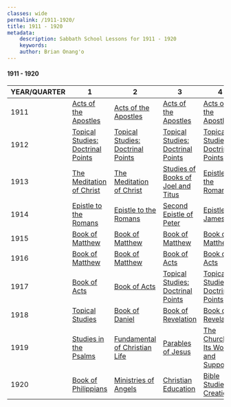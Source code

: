 ```yaml
---
classes: wide
permalink: /1911-1920/
title: 1911 - 1920
metadata:
    description: Sabbath School Lessons for 1911 - 1920
    keywords: 
    author: Brian Onang'o
---
```


#### 1911 - 1920

YEAR/QUARTER |   1  | 2| 3| 4
-------------|------------|---|--|---
1911 | [Acts of the Apostles](/1911-1920/1911/quarter1) | [Acts of the Apostles](/1911-1920/1911/quarter2) | [Acts of the Apostles](/1911-1920/1911/quarter3) | [Acts of the Apostles](/1911-1920/1911/quarter4) |
1912 | [Topical Studies: Doctrinal Points](/1911-1920/1912/quarter1) | [Topical Studies: Doctrinal Points](/1911-1920/1912/quarter2) | [Topical Studies: Doctrinal Points](/1911-1920/1912/quarter3) | [Topical Studies: Doctrinal Points](/1911-1920/1912/quarter4) |
1913 | [The Meditation of Christ](/1911-1920/1913/quarter1) | [The Meditation of Christ](/1911-1920/1913/quarter2) | [Studies of Books of Joel and Titus](/1911-1920/1913/quarter3) | [Epistle to the Romans](/1911-1920/1913/quarter4) |
1914 | [Epistle to the Romans](/1911-1920/1914/quarter1) | [Epistle to the Romans](/1911-1920/1914/quarter2) | [Second Epistle of Peter](/1911-1920/1914/quarter3) | [Epistle of James](/1911-1920/1914/quarter4) |
1915 | [Book of Matthew](/1911-1920/1915/quarter1) | [Book of Matthew](/1911-1920/1915/quarter2) | [Book of Matthew](/1911-1920/1915/quarter3) | [Book of Matthew](/1911-1920/1915/quarter4) |
1916 | [Book of Matthew](/1911-1920/1916/quarter1) | [Book of Matthew](/1911-1920/1916/quarter2) | [Book of Acts](/1911-1920/1916/quarter3) | [Book of Acts](/1911-1920/1916/quarter4) |
1917 | [Book of Acts](/1911-1920/1917/quarter1) | [Book of Acts](/1911-1920/1917/quarter2) | [Topical Studies: Doctrinal Points](/1911-1920/1917/quarter3) | [Topical Studies: Doctrinal Points](/1911-1920/1917/quarter4) |
1918 | [Topical Studies](/1911-1920/1918/quarter1) | [Book of Daniel](/1911-1920/1918/quarter2) | [Book of Revelation](/1911-1920/1918/quarter3) | [Book of Revelation](/1911-1920/1918/quarter4) |
1919 | [Studies in the Psalms](/1911-1920/1919/quarter1) | [Fundamental of Christian Life](/1911-1920/1919/quarter2) | [Parables of Jesus](/1911-1920/1919/quarter3) | [The Church: Its Work and Support](/1911-1920/1919/quarter4) |
1920 | [Book of Philippians](/1911-1920/1920/quarter1) | [Ministries of Angels](/1911-1920/1920/quarter2) | [Christian Education](/1911-1920/1920/quarter3) | [Bible Studies in Creation](/1911-1920/1920/quarter4) |
